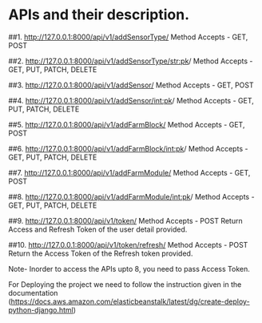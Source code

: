 # APIs and their description.

##1. http://127.0.0.1:8000/api/v1/addSensorType/
Method Accepts - GET, POST

##2. http://127.0.0.1:8000/api/v1/addSensorType/<str:pk>/
Method Accepts - GET, PUT, PATCH, DELETE

##3. http://127.0.0.1:8000/api/v1/addSensor/
Method Accepts - GET, POST

##4. http://127.0.0.1:8000/api/v1/addSensor/<int:pk>/
Method Accepts - GET, PUT, PATCH, DELETE

##5. http://127.0.0.1:8000/api/v1/addFarmBlock/
Method Accepts - GET, POST

##6. http://127.0.0.1:8000/api/v1/addFarmBlock/<int:pk>/
Method Accepts - GET, PUT, PATCH, DELETE

##7. http://127.0.0.1:8000/api/v1/addFarmModule/
Method Accepts - GET, POST

##8. http://127.0.0.1:8000/api/v1/addFarmModule/<int:pk>/
Method Accepts - GET, PUT, PATCH, DELETE

##9. http://127.0.0.1:8000/api/v1/token/ 
Method Accepts - POST
Return Access and Refresh Token of the user detail provided.

##10. http://127.0.0.1:8000/api/v1/token/refresh/
Method Accepts - POST
Return the Access Token of the Refresh token provided.

Note- Inorder to access the APIs upto 8, you need to pass Access Token.

For Deploying the project we need to follow the instruction given in the documentation (https://docs.aws.amazon.com/elasticbeanstalk/latest/dg/create-deploy-python-django.html)
